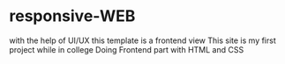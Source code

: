 # responsive-WEB
with the help of UI/UX this template is a frontend view
This site is my first project while in college
Doing Frontend part with HTML and CSS
